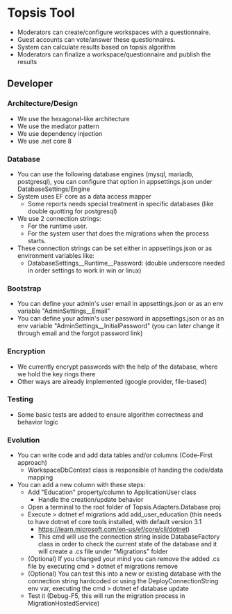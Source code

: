 # Topsis Tool
- Moderators can create/configure workspaces with a questionnaire.
- Guest accounts can vote/answer these questionnaires.
- System can calculate results based on topsis algorithm
- Moderators can finalize a workspace/questionnaire and publish the results

## Developer
### Architecture/Design
- We use the hexagonal-like architecture
- We use the mediator pattern
- We use dependency injection
- We use .net core 8

### Database
- You can use the following database engines (mysql, mariadb, postgresql), you can configure that option in appsettings.json under DatabaseSettings/Engine
- System uses EF core as a data access mapper
  - Some reports needs special treatment in specific databases (like double quotting for postgresql)
- We use 2 connection strings:
  - For the runtime user.
  - For the system user that does the migrations when the process starts.
- These connection strings can be set either in appsettings.json or as environment variables like:
  - DatabaseSettings__Runtime__Password:<mypassword> (double underscore needed in order settings to work in win or linux)

### Bootstrap
- You can define your admin's user email in appsettings.json or as an env variable "AdminSettings__Email"
- You can define your admin's user password in appsettings.json or as an env variable "AdminSettings__InitialPassword" (you can later change it through email and the forgot password link)

### Encryption
- We currently encrypt passwords with the help of the database, where we hold the key rings there
- Other ways are already implemented (google provider, file-based)

### Testing
- Some basic tests are added to ensure algorithm correctness and behavior logic

### Evolution
- You can write code and add data tables and/or columns (Code-First approach)
	- WorkspaceDbContext class is responsible of handing the code/data mapping
- You can add a new column with these steps:
	- Add "Education" property/column to ApplicationUser class
		- Handle the creation/update behavior
	- Open a terminal to the root folder of Topsis.Adapters.Database proj
	- Execute > dotnet ef migrations add add_user_education (this needs to have dotnet ef core tools installed, with default version 3.1 
		- https://learn.microsoft.com/en-us/ef/core/cli/dotnet)
		- This cmd will use the connection string inside DatabaseFactory class in order to check the current state of the database and
		  it will create a .cs file under "Migrations" folder
	- (Optional) If you changed your mind you can remove the added .cs file by executing cmd > dotnet ef migrations remove
	- (Optional) You can test this into a new or existing database with the connection string hardcoded or using the DeployConnectionString env var, 
		executing the cmd > dotnet ef database update
	- Test it (Debug-F5, this will run the migration process in MigrationHostedService)

